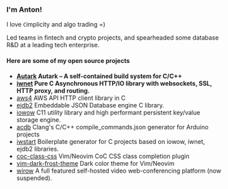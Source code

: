 ### I'm Anton!

I love `C`implicity and algo trading =)

Led teams in fintech and crypto projects, and spearheaded some database R&D at a leading tech enterprise.

<!--
![github stats](https://github-readme-stats.vercel.app/api?username=adamansky&custom_title=Github&hide=stars&hide_rank=true&include_all_commits=true&count_private=true&show_icons=true&title_color=fff&icon_color=79ff97&text_color=9f9f9f&bg_color=151515)
-->

#### Here are some of my open source projects

* **[Autark](https://github.com/Softmotions/autark)  Autark – A self-contained build system for C/C++**
* **[iwnet](https://github.com/Softmotions/iwnet)    Pure C Asynchronous HTTP/IO library with websockets, SSL, HTTP proxy, and routing.**
* [aws4](https://github.com/Softmotions/aws4)        AWS API HTTP client library in C
* [ejdb2](https://github.com/Softmotions/ejdb)       Embeddable JSON Database engine C library.
* [iowow](https://github.com/Softmotions/iowow)      C11 utility library and high performant persistent key/value storage engine.
* [acdb](https://github.com/Softmotions/acdb)        Clang's C/C++ compile_commands.json generator for Arduino projects 
* [iwstart](https://github.com/Softmotions/iwstart)  Boilerplate generator for C projects based on iowow, iwnet, ejdb2 libraries.
* [coc-class-css](https://github.com/Softmotions/coc-class-css) Vim/Neovim CoC CSS class completion plugin
* [vim-dark-frost-theme](https://github.com/Softmotions/vim-dark-frost-theme) Dark color theme for Vim/Neovim
* [wirow](https://github.com/wirow-io/wirow-server)  A full featured self-hosted video web-conferencing platform (now suspended). 

<!--
**adamansky/adamansky** is a ✨ _special_ ✨ repository because its `README.md` (this file) appears on your GitHub profile.

Here are some ideas to get you started:

- 🔭 I’m currently working on ...
- 🌱 I’m currently learning ...
- 👯 I’m looking to collaborate on ...
- 🤔 I’m looking for help with ...
- 💬 Ask me about ...
- 📫 How to reach me: ...
- 😄 Pronouns: ...
- ⚡ Fun fact: ...
-->
